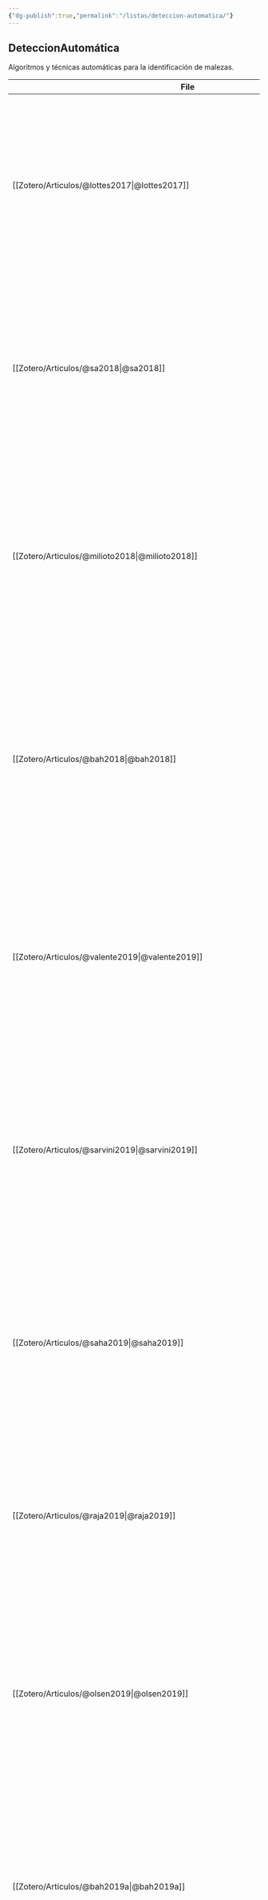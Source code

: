 ```yaml
---
{"dg-publish":true,"permalink":"/listas/deteccion-automatica/"}
---
```



## DeteccionAutomática
Algoritmos y técnicas automáticas para la identificación de malezas.

| File                                                                                 | Autor                                                                                                          | año  | Referencia                                                                                                                                                                                                                                                                                                                                                                                         | Notas                                                                                                                                                                                                                                                                                                                                                                                                                            |
| ------------------------------------------------------------------------------------ | -------------------------------------------------------------------------------------------------------------- | ---- | -------------------------------------------------------------------------------------------------------------------------------------------------------------------------------------------------------------------------------------------------------------------------------------------------------------------------------------------------------------------------------------------------- | -------------------------------------------------------------------------------------------------------------------------------------------------------------------------------------------------------------------------------------------------------------------------------------------------------------------------------------------------------------------------------------------------------------------------------- |
| [[Zotero/Articulos/@lottes2017\|@lottes2017]]                                     | [[Zotero/Autores/Lottes, Philipp\|Lottes, Philipp]]                                                         | 2017 | Lottes P, Khanna R, Pfeifer J, Siegwart R & Stachniss C (2017). UAV-based crop and weed classification for smart farming. In: _2017 IEEE International Conference on Robotics and Automation (ICRA)_, 3024–3031. Presented at the 2017 IEEE International Conference on Robotics and Automation (ICRA). IEEE, Singapore, Singapore.                                                                | El estudio presenta un sistema basado en UAV para la clasificación de cultivos y malezas en la agricultura inteligente. Utilizando algoritmos de visión por computadora, se logró una alta precisión en la identificación de malezas, facilitando el manejo específico de sitio ([Lottes et al., 2017](zotero://select/library/items/7GJPXPSP)).                                                                                 |
| [[Zotero/Articulos/@sa2018\|@sa2018]]                                             | [[Zotero/Autores/Sa, Inkyu\|Sa, Inkyu]]                                                                     | 2018 | Sa I, Popović M, Khanna R _et al._ (2018). WeedMap - A Large-Scale Semantic Weed Mapping Framework Using Aerial Multispectral Imaging and Deep Neural Network for Precision Farming. Remote Sensing **10**, 1423.                                                                                                                                                                                  | Se desarrolló WeedMap, un marco de mapeo semántico a gran escala de malezas utilizando imágenes aéreas multiespectrales y redes neuronales profundas. El sistema permitió la detección y clasificación precisa de malezas, mejorando la eficiencia del manejo específico de sitio ([Sa et al., 2018](zotero://select/library/items/LNQHFNUW)).                                                                                   |
| [[Zotero/Articulos/@milioto2018\|@milioto2018]]                                   | [[Zotero/Autores/Milioto, Andres\|Milioto, Andres]]                                                         | 2018 | Milioto A, Lottes P & Stachniss C (2018). Real-Time Semantic Segmentation of Crop and Weed for Precision Agriculture Robots Leveraging Background Knowledge in CNNs. In: _2018 IEEE International Conference on Robotics and Automation (ICRA)_, 2229–2235. Presented at the 2018 IEEE International Conference on Robotics and Automation (ICRA). IEEE, Brisbane, QLD.                            | Este estudio implementó la segmentación semántica en tiempo real de cultivos y malezas para robots de agricultura de precisión utilizando redes neuronales convolucionales (CNN). Se logró una alta precisión en la clasificación, mejorando la capacidad de los robots para distinguir entre cultivos y malezas ([Milioto et al., 2018](zotero://select/library/items/UCJCCRDQ)).                                               |
| [[Zotero/Articulos/@bah2018\|@bah2018]]                                           | [[Zotero/Autores/Bah, M. Dian\|Bah, M. Dian]]                                                               | 2018 | Bah MD, Hafiane A & Canals R (2018). _Deep Learning with Unsupervised Data Labeling for Weeds Detection on UAV Images_. preprint. MATHEMATICS & COMPUTER SCIENCE.                                                                                                                                                                                                                                  | Este trabajo presenta un sistema de detección de malezas utilizando aprendizaje profundo con etiquetado de datos no supervisado en imágenes de UAV. El enfoque mejoró la precisión en la identificación de malezas, demostrando el potencial de los métodos de aprendizaje profundo en la agricultura de precisión ([Bah et al., 2018](zotero://select/library/items/BAP2FA2S)).                                                 |
| [[Zotero/Articulos/@valente2019\|@valente2019]]                                   | [[Zotero/Autores/Valente, J.\|Valente, J.]]                                                                 | 2019 | Valente J, Doldersum M, Roers C & Kooistra L (2019). Detecting Rumex obtusifolius weed plants in grasslands from UAV RGB imagery using deep learning. ISPRS Annals of the Photogrammetry, Remote Sensing and Spatial Information Sciences **IV-2/W5**, 179–185.                                                                                                                                    | Se desarrolló un sistema basado en aprendizaje profundo para detectar plantas de Rumex obtusifolius en pastizales utilizando imágenes RGB de UAV. Los resultados demostraron una alta precisión en la detección, mejorando la gestión y control de malezas en pastizales ([Valente et al., 2019](zotero://select/library/items/5K72Y26X)).                                                                                       |
| [[Zotero/Articulos/@sarvini2019\|@sarvini2019]]                                   | [[Zotero/Autores/Sarvini, T.\|Sarvini, T.]]                                                                 | 2019 | Sarvini T, Sneha T, Sukanya Gowthami GS, Sushmitha S & Kumaraswamy R (2019). Performance Comparison of Weed Detection Algorithms. In: _2019 International Conference on Communication and Signal Processing (ICCSP)_, 0843–0847. Presented at the 2019 International Conference on Communication and Signal Processing (ICCSP).                                                                    | Este estudio comparó el rendimiento de diferentes algoritmos de detección de malezas. Los resultados destacaron las fortalezas y debilidades de cada enfoque, proporcionando información valiosa para la selección de algoritmos en aplicaciones de agricultura de precisión ([Sarvini et al., 2019](zotero://select/library/items/BLA7IWYZ)).                                                                                   |
| [[Zotero/Articulos/@saha2019\|@saha2019]]                                         | [[Zotero/Autores/Saha, Dheeman\|Saha, Dheeman]]                                                             | 2019 | Saha D (2019). Development of Enhanced Weed Detection System with Adaptive Thresholding, K-Means and Support Vector Machine. Electronic Theses and Dissertations.                                                                                                                                                                                                                                  | El estudio desarrolló un sistema mejorado de detección de malezas utilizando umbralización adaptativa, K-means y máquinas de vectores de soporte. Los resultados mostraron una alta precisión en la detección de malezas, optimizando las prácticas de manejo en la agricultura ([Saha, 2019](zotero://select/library/items/undefinedTR8GNVU5)).                                                                                 |
| [[Zotero/Articulos/@raja2019\|@raja2019]]                                         | [[Zotero/Autores/Raja, Rekha\|Raja, Rekha]]                                                                 | 2019 | Raja R, Slaughter DC, Fennimore SA _et al._ (2019). Crop signalling A novel crop recognition technique for robotic weed control. Biosystems Engineering **187**, 278–291.                                                                                                                                                                                                                          | Se presentó una técnica novedosa de reconocimiento de cultivos para el control robótico de malezas basada en señales de cultivos. Esta metodología permitió una detección y eliminación precisa de malezas, mejorando la eficiencia del manejo agrícola ([Raja et al., 2019](zotero://select/library/items/4D3BP6TK)).                                                                                                           |
| [[Zotero/Articulos/@olsen2019\|@olsen2019]]                                       | [[Zotero/Autores/Olsen, Alex\|Olsen, Alex]]                                                                 | 2019 | Olsen A, Konovalov DA, Philippa B _et al._ (2019). DeepWeeds - A Multiclass Weed Species Image Dataset for Deep Learning. Scientific Reports **9**, 2058.                                                                                                                                                                                                                                          | Se presentó DeepWeeds, un conjunto de datos de imágenes de especies de malezas para el aprendizaje profundo. Este recurso permite entrenar y evaluar modelos de aprendizaje profundo para la clasificación de malezas, facilitando el desarrollo de sistemas avanzados de detección de malezas ([Olsen et al., 2019](zotero://select/library/items/UFA85VTX)).                                                                   |
| [[Zotero/Articulos/@bah2019a\|@bah2019a]]                                         | [[Zotero/Autores/Bah, M. Dian\|Bah, M. Dian]]                                                               | 2019 | Bah MD, Dericquebourg E, Hafiane A & Canals R (2019). Deep Learning Based Classification System for Identifying Weeds Using High-Resolution UAV Imagery. In: _Intelligent Computing_. , Advances in Intelligent Systems and Computing. (eds K Arai, S Kapoor & R Bhatia), 176–187. Springer International Publishing, Cham.                                                                        | El estudio desarrolló un sistema de clasificación basado en aprendizaje profundo para identificar malezas utilizando imágenes de alta resolución de UAV. Los resultados demostraron una alta precisión en la identificación de malezas, destacando el potencial de estas técnicas para la agricultura de precisión ([Bah et al., 2019](zotero://select/library/items/724YZRB2)).                                                 |
| [[Zotero/Articulos/@bah2019\|@bah2019]]                                           | [[Zotero/Autores/Bah, M. Dian\|Bah, M. Dian]]                                                               | 2019 | Bah MD, Hafiane A, Canals R & Emile B (2019). Deep features and One-class classification with unsupervised data for weed detection in UAV images. In: _2019 Ninth International Conference on Image Processing Theory, Tools and Applications (IPTA)_, 1–5. Presented at the 2019 Ninth International Conference on Image Processing Theory, Tools and Applications (IPTA).                        | Este trabajo presenta un enfoque para la detección de malezas basado en características profundas y clasificación de una clase con datos no supervisados en imágenes de UAV. La metodología mostró una alta precisión en la identificación de malezas, mejorando el manejo de cultivos ([Bah et al., 2019](zotero://select/library/items/HDGPNIUD)).                                                                             |
| [[Zotero/Articulos/@wu2020\|@wu2020]]                                             | [[Zotero/Autores/Wu, Xiaolong\|Wu, Xiaolong]]                                                               | 2020 | Wu X, Aravecchia S, Lottes P, Stachniss C & Pradalier C (2020). Robotic weed control using automated weed and crop classification. Journal of Field Robotics **37**, 322–340.                                                                                                                                                                                                                      | Se desarrolló un sistema robótico de control de malezas utilizando clasificación automatizada de malezas y cultivos. La metodología mostró una alta precisión en la clasificación y eliminación de malezas, mejorando la eficiencia en el manejo de cultivos ([Wu et al., 2020](zotero://select/library/items/UFQWMKIJ)).                                                                                                        |
| [[Zotero/Articulos/@veeranampalayamsivakumar2020\|@veeranampalayamsivakumar2020]] | [[Zotero/Autores/Veeranampalayam Sivakumar, Arun Narenthiran\|Veeranampalayam Sivakumar, Arun Narenthiran]] | 2020 | Veeranampalayam Sivakumar AN, Li J, Scott S _et al._ (2020). Comparison of Object Detection and Patch-Based Classification Deep Learning Models on Mid- to Late-Season Weed Detection in UAV Imagery. Remote Sensing **12**, 2136.                                                                                                                                                                 | Este estudio comparó modelos de detección de objetos y clasificación basada en parches utilizando aprendizaje profundo para la detección de malezas de media a final de temporada en imágenes de UAV. Los hallazgos destacaron las fortalezas y debilidades de cada enfoque, proporcionando información para mejorar las prácticas de manejo ([Veeranampalayam Sivakumar et al., 2020](zotero://select/library/items/QK9VJ53G)). |
| [[Zotero/Articulos/@valente2020\|@valente2020]]                                   | [[Zotero/Autores/Valente, João\|Valente, João]]                                                             | 2020 | Valente J, Sari B, Kooistra L, Kramer H & Mücher S (2020). Automated crop plant counting from very high-resolution aerial imagery. Precision Agriculture **21**, 1366–1384.                                                                                                                                                                                                                        | Se desarrolló un método automatizado para el conteo de plantas de cultivo utilizando imágenes aéreas de muy alta resolución. La metodología permitió una contabilidad precisa de plantas, mejorando la gestión y planificación agrícola ([Valente et al., 2020](zotero://select/library/items/YEW8S5XY)).                                                                                                                        |
| [[Zotero/Articulos/@shanmugam2020\|@shanmugam2020]]                               | [[Zotero/Autores/Shanmugam, Saraswathi\|Shanmugam, Saraswathi]]                                             | 2020 | Shanmugam S, Assunção E, Mesquita R, Veiros A & Gaspar PD (2020). Automated Weed Detection Systems- A Review. KnE Engineering 271–284.                                                                                                                                                                                                                                                             | Esta revisión analiza los sistemas automatizados de detección de malezas. Se discuten diferentes enfoques y tecnologías, proporcionando una visión general de los avances en la detección automatizada de malezas ([Shanmugam et al., 2020](zotero://select/library/items/DRH7L442)).                                                                                                                                            |
| [[Zotero/Articulos/@ruigrok2020\|@ruigrok2020]]                                   | [[Zotero/Autores/Ruigrok, Thijs\|Ruigrok, Thijs]]                                                           | 2020 | Ruigrok T, Henten E van, Booij J, Boheemen K van & Kootstra G (2020). Application-Specific Evaluation of a Weed-Detection Algorithm for Plant-Specific Spraying. Sensors **20**, 7262.                                                                                                                                                                                                             | Se evaluó un algoritmo de detección de malezas específico para la aplicación de pulverización específica de plantas. Los resultados mostraron una alta precisión en la detección, mejorando la eficiencia en la aplicación de herbicidas ([Ruigrok et al., 2020](zotero://select/library/items/CCSVJJEH)).                                                                                                                       |
| [[Zotero/Articulos/@muppala2020\|@muppala2020]]                                   | [[Zotero/Autores/Muppala, Chiranjeevi\|Muppala, Chiranjeevi]]                                               | 2020 | Muppala C & Guruviah V (2020). Machine vision detection of pests, diseases, and weeds - A review. Journal of Phytology 9–19.                                                                                                                                                                                                                                                                       | Esta revisión analiza la detección de plagas, enfermedades y malezas utilizando visión por máquina. Se discuten diversas tecnologías y metodologías, proporcionando una visión comprensiva de los avances y desafíos en la detección automatizada ([Muppala y Guruviah, 2020](zotero://select/library/items/TRFK8NX5)).                                                                                                          |
| [[Zotero/Articulos/@mini2020\|@mini2020]]                                         | [[Zotero/Autores/Mini, Gabriel Alberto\|Mini, Gabriel Alberto]]                                             | 2020 | Mini GA, Oliva Sales D & Luppe M (2020). Weed segmentation in sugarcane crops using Mask R-CNN through aerial images. In: _2020 International Conference on Computational Science and Computational Intelligence (CSCI)_, 485–491. Presented at the 2020 International Conference on Computational Science and Computational Intelligence (CSCI). IEEE, Las Vegas, NV, USA.                        | Este trabajo utilizó Mask R-CNN para la segmentación de malezas en cultivos de caña de azúcar a través de imágenes aéreas. La metodología mostró alta precisión en la detección de malezas, facilitando el manejo y control en cultivos de caña de azúcar ([Mini et al., 2020](zotero://select/library/items/I47NUV9R)).                                                                                                         |
| [[Zotero/Articulos/@lottes2020\|@lottes2020]]                                     | [[Zotero/Autores/Lottes, Philipp\|Lottes, Philipp]]                                                         | 2020 | Lottes P, Behley J, Chebrolu N, Milioto A & Stachniss C (2020). Robust joint stem detection and crop‐weed classification using image sequences for plant‐specific treatment in precision farming. Journal of Field Robotics **37**, 20–34.                                                                                                                                                         | Se desarrolló un sistema robusto de detección conjunta de tallos y clasificación de cultivos-malezas utilizando secuencias de imágenes para tratamientos específicos de plantas en la agricultura de precisión. La metodología mostró alta precisión, mejorando el manejo específico de sitio ([Lottes et al., 2020](zotero://select/library/items/Z63DFPPC)).                                                                   |
| [[Zotero/Articulos/@fawakherji2020\|@fawakherji2020]]                             | [[Zotero/Autores/Fawakherji, Mulham\|Fawakherji, Mulham]]                                                   | 2020 | Fawakherji M (2020). Crop and Weed Classication Using Pixel-wise Segmentation on Ground and Aerial Images. International Journal of Robotic Computing **2**, 39–57.                                                                                                                                                                                                                                | Este estudio implementó segmentación por píxeles para la clasificación de cultivos y malezas en imágenes terrestres y aéreas. Los resultados demostraron una alta precisión en la clasificación, facilitando el manejo específico de sitio en la agricultura ([Fawakherji, 2020](zotero://select/library/items/RW9WB5AQ)).                                                                                                       |
| [[Zotero/Articulos/@deng2020\|@deng2020]]                                         | [[Zotero/Autores/Deng, Jizhong\|Deng, Jizhong]]                                                             | 2020 | Deng J, Zhong Z, Huang H, Lan Y, Han Y & Zhang Y (2020). Lightweight Semantic Segmentation Network for Real-Time Weed Mapping Using Unmanned Aerial Vehicles. Applied Sciences **10**, 7132.                                                                                                                                                                                                       | Se desarrolló una red de segmentación semántica ligera para el mapeo en tiempo real de malezas utilizando UAVs. La metodología mostró una alta precisión y eficiencia en la identificación de malezas, mejorando la toma de decisiones en el manejo agrícola ([Deng et al., 2020](zotero://select/library/items/KPUZ35J5)).                                                                                                      |
| [[Zotero/Articulos/@czymmek2020\|@czymmek2020]]                                   | [[Zotero/Autores/Czymmek, Vitali\|Czymmek, Vitali]]                                                         | 2020 | Czymmek V, Schramm R & Hussmann S (2020). Vision Based Crop Row Detection for Low Cost UAV Imagery in Organic Agriculture. In: _2020 IEEE International Instrumentation and Measurement Technology Conference (I2MTC)_, 1–6. Presented at the 2020 IEEE International Instrumentation and Measurement Technology Conference (I2MTC).                                                               | Este artículo presenta un método basado en visión para la detección de hileras de cultivos utilizando imágenes de UAV de bajo costo en la agricultura orgánica. El enfoque demostró ser efectivo y económico para la gestión de cultivos en entornos orgánicos ([Czymmek et al., 2020](zotero://select/library/items/X8KS6DYG)).                                                                                                 |
| [[Zotero/Articulos/@chicchonapaza2020\|@chicchonapaza2020]]                       | [[Zotero/Autores/Chicchón Apaza, Miguel Ángel\|Chicchón Apaza, Miguel Ángel]]                               | 2020 | Chicchón Apaza MÁ & Bedón Monzón HM (2020). Semantic Segmentation of Weeds and Crops in Multispectral Images by Using a Convolutional Neural Networks Based on U-Net. Repositorio Institucional - Ulima.                                                                                                                                                                                           | Este estudio implementó redes neuronales convolucionales basadas en U-Net para la segmentación semántica de malezas y cultivos en imágenes multiespectrales. Los resultados demostraron una alta precisión en la segmentación, facilitando el manejo específico de sitio ([Chicchón Apaza y Bedón Monzón, 2020](zotero://select/library/items/5W3RND3J))                                                                         |
| [[Zotero/Articulos/@adams2020\|@adams2020]]                                       | [[Zotero/Autores/Adams, Jason\|Adams, Jason]]                                                               | 2020 | Adams J, Qiu Y, Xu Y & Schnable JC (2020). Plant segmentation by supervised machine learning methods. The Plant Phenome Journal **3**, e20001.                                                                                                                                                                                                                                                     | Este trabajo utilizó métodos de aprendizaje supervisado para la segmentación de plantas. Los resultados mostraron una alta precisión en la segmentación, mejorando el análisis y manejo de cultivos ([Adams et al., 2020](zotero://select/library/items/97IZT52Y)).                                                                                                                                                              |
| [[Zotero/Articulos/@zou2021a\|@zou2021a]]                                         | [[Zotero/Autores/Zou, Kunlin\|Zou, Kunlin]]                                                                 | 2021 | Zou K, Chen X, Wang Y, Zhang C & Zhang F (2021). A modified U-Net with a specific data argumentation method for semantic segmentation of weed images in the field. Computers and Electronics in Agriculture **187**, 106242.                                                                                                                                                                       | Propone un método de evaluación de densidad de malezas en campo basado en imágenes UAV y una red U-Net modificada, logrando una alta precisión en la segmentación de cultivos y malezas ([Zou et al., 2021](zotero://select/library/items/VWFFESN5)).                                                                                                                                                                            |
| [[Zotero/Articulos/@zou2021\|@zou2021]]                                           | [[Zotero/Autores/Zou, Kunlin\|Zou, Kunlin]]                                                                 | 2021 | Zou K, Chen X, Zhang F, Zhou H & Zhang C (2021). A Field Weed Density Evaluation Method Based on UAV Imaging and Modified U-Net. Remote Sensing **13**, 310.                                                                                                                                                                                                                                       | Se desarrolló un método de evaluación de densidad de malezas en campo basado en imágenes UAV y una red U-Net modificada. Los resultados demostraron una alta precisión en la evaluación de densidad de malezas, facilitando la gestión específica de sitio en la agricultura ([Zou et al., 2021](zotero://select/library/items/SX9MUUFR)).                                                                                       |
| [[Zotero/Articulos/@veeragandham2021\|@veeragandham2021]]                         | [[Zotero/Autores/Veeragandham, Syamasudha\|Veeragandham, Syamasudha]]                                       | 2021 | Veeragandham S & Santhi H (2021). A Detailed Review on Challenges and Imperatives of Various CNN Algorithms in Weed Detection. In: _2021 International Conference on Artificial Intelligence and Smart Systems (ICAIS)_, 1068–1073. Presented at the 2021 International Conference on Artificial Intelligence and Smart Systems (ICAIS).                                                           | Revisión de los desafíos y las imperativas de varios algoritmos CNN en la detección de malezas, comparando enfoques de aprendizaje supervisado y no supervisado en sistemas de identificación de malezas ([Veeragandham y Santhi, 2021](zotero://select/library/items/3I5RGLGJ)).                                                                                                                                                |
| [[Zotero/Articulos/@ukaegbu2021\|@ukaegbu2021]]                                   | [[Zotero/Autores/Ukaegbu, Uchechi Faithful\|Ukaegbu, Uchechi Faithful]]                                     | 2021 | Ukaegbu UF (2021). _Development of a smart weed detector and selective herbicide sprayer_. University of Johannesburg.                                                                                                                                                                                                                                                                             | Desarrolla un detector de malezas inteligente y un rociador selectivo de herbicidas como parte de la revolución tecnológica en la agricultura de precisión ([Ukaegbu, 2021](zotero://select/library/items/L2WXA3RF)).                                                                                                                                                                                                            |
| [[Zotero/Articulos/@su2021\|@su2021]]                                             | [[Zotero/Autores/Su, Daobilige\|Su, Daobilige]]                                                             | 2021 | Su D, Qiao Y, Kong H & Sukkarieh S (2021). Real time detection of inter-row ryegrass in wheat farms using deep learning. Biosystems Engineering **204**, 198–211.                                                                                                                                                                                                                                  | Desarrolla una red neuronal profunda para la segmentación en tiempo real de malezas inter-fila en campos de trigo, optimizando la precisión de la detección y el control de malezas ([Su et al., 2021](zotero://select/library/items/RYYGWTBA)).                                                                                                                                                                                 |
| [[Zotero/Articulos/@rakhmatulin2021\|@rakhmatulin2021]]                           | [[Zotero/Autores/Rakhmatulin, Ildar\|Rakhmatulin, Ildar]]                                                   | 2021 | Rakhmatulin I (2021). Deep Neural Networks to Detect Weeds from Crops in Agricultural Environments in Real-Time - A Review.                                                                                                                                                                                                                                                                        | Revisión sistemática de redes neuronales profundas para la detección de malezas en entornos agrícolas en tiempo real, destacando las técnicas modernas en IA y DL ([Rakhmatulin, 2021](zotero://select/library/items/89DEMISS)).                                                                                                                                                                                                 |
| [[Zotero/Articulos/@mishra2021a\|@mishra2021a]]                                   | [[Zotero/Autores/Mishra, Anand Muni\|Mishra, Anand Muni]]                                                   | 2021 | Mishra AM, Harnal S, Mohiuddin K _et al._ (2021). A Deep Learning-Based Novel Approach for Weed Growth Estimation. Intelligent Automation & Soft Computing **31**, 1157–1173.                                                                                                                                                                                                                      | Estima el crecimiento de malezas en diferentes tipos de suelos y cultivos utilizando técnicas de Deep Learning, logrando una precisión del 97% con la arquitectura EfficientNet-B7 ([Mishra et al., 2021](zotero://select/library/items/UT7SLRDV)).                                                                                                                                                                              |
| [[Zotero/Articulos/@mishra2021\|@mishra2021]]                                     | [[Zotero/Autores/Mishra, Anand Muni\|Mishra, Anand Muni]]                                                   | 2021 | Mishra AM & Gautam V (2021). Weed species identification in different crops using precision weed management - A review. International Semantic Intelligence Conference 180–194.                                                                                                                                                                                                                    | Revisión sobre la identificación de especies de malezas en diferentes cultivos utilizando técnicas de manejo de malezas de precisión basadas en aprendizaje profundo ([Mishra y Gautam, 2021](zotero://select/library/items/C48WUWZ2)).                                                                                                                                                                                          |
| [[Zotero/Articulos/@menshchikov2021\|@menshchikov2021]]                           | [[Zotero/Autores/Menshchikov, Alexander\|Menshchikov, Alexander]]                                           | 2021 | Menshchikov A, Shadrin D, Prutyanov V _et al._ (2021). Real-Time Detection of Hogweed - UAV Platform Empowered by Deep Learning. IEEE Transactions on Computers **70**, 1175–1188.                                                                                                                                                                                                                 | Desarrollo de un sistema basado en UAV y redes neuronales para la detección en tiempo real de la maleza invasora Hogweed, logrando una AUC de 0.96 ([Menshchikov et al., 2021](zotero://select/library/items/6V75UWCW)).                                                                                                                                                                                                         |
| [[Zotero/Articulos/@maggioli2021\|@maggioli2021]]                                 | [[Zotero/Autores/Maggioli, Marcello\|Maggioli, Marcello]]                                                   | 2021 | Maggioli M (2021). Evaluating the performances of a weed-detection algorithm for multiple plant species detection to improve biodiversity preservation.                                                                                                                                                                                                                                            | Evalúa un algoritmo de detección de malezas para múltiples especies de plantas, mejorando la preservación de la biodiversidad en sistemas agrícolas ([Maggioli, 2021](zotero://select/library/items/N8QESKBB)).                                                                                                                                                                                                                  |
| [[Zotero/Articulos/@khan2021\|@khan2021]]                                         | [[Zotero/Autores/Khan, Shahbaz\|Khan, Shahbaz]]                                                             | 2021 | Khan S, Tufail M, Khan MT, Khan ZA & Anwar S (2021). Deep learning-based identification system of weeds and crops in strawberry and pea fields for a precision agriculture sprayer. Precision Agriculture **22**, 1711–1727.                                                                                                                                                                       | Un sistema de DL identifica malezas y cultivos en campos de fresa y guisante, logrando una precisión del 95.3% para la gestión específica de herbicidas ([Khan et al., 2021](zotero://select/library/items/KH67IXCQ)).                                                                                                                                                                                                           |
| [[Zotero/Articulos/@hasan2021a\|@hasan2021a]]                                     | [[Zotero/Autores/Hasan, A. S. M. Mahmudul\|Hasan, A. S. M. Mahmudul]]                                       | 2021 | Hasan ASMM, Sohel F, Diepeveen D, Laga H & Jones MGK (2021). A survey of deep learning techniques for weed detection from images. Computers and Electronics in Agriculture **184**, 106067.                                                                                                                                                                                                        | Este artículo revisa técnicas de Deep Learning (DL) para la detección y clasificación de malezas a partir de imágenes, enfatizando la alta precisión alcanzada con grandes conjuntos de datos etiquetados ([Hasan et al., 2021](zotero://select/library/items/JJKSULQW)).                                                                                                                                                        |
| [[Zotero/Articulos/@christensen2021\|@christensen2021]]                           | [[Zotero/Autores/Christensen, S.\|Christensen, S.]]                                                         | 2021 | Christensen S, Dyrmann M, Laursen MS, Jørgensen RN & Rasmussen J (2021). Sensing for Weed Detection. In: _Sensing Approaches for Precision Agriculture_. , Progress in Precision Agriculture. (eds R Kerry & A Escolà), 275–300. Springer International Publishing, Cham.                                                                                                                          | Este capítulo revisa diferentes enfoques de detección de malezas utilizando tecnologías de sensado. Se discuten diversos métodos y tecnologías, proporcionando una visión comprensiva de los avances en la detección de malezas para la agricultura de precisión ([Christensen et al., 2021](zotero://select/library/items/R69YCRPY)).                                                                                           |
| [[Zotero/Articulos/@su2022\|@su2022]]                                             | [[Zotero/Autores/Su, Wen-Hao\|Su, Wen-Hao]]                                                                 | 2022 | Su W-H, Sheng J & Huang Q-Y (2022). Development of a Three-Dimensional Plant Localization Technique for Automatic Differentiation of Soybean from Intra-Row Weeds. Agriculture **12**, 195.                                                                                                                                                                                                        | Desarrolla una técnica de localización de plantas en 3D para diferenciar automáticamente la soja de las malezas intra-fila, utilizando señalización fluorescente de cultivos ([Su et al., 2022](zotero://select/library/items/HCENYJHT)).                                                                                                                                                                                        |
| [[Zotero/Articulos/@singh2022a\|@singh2022a]]                                     | [[Zotero/Autores/Singh, Vinayak\|Singh, Vinayak]]                                                           | 2022 | Singh V, Gourisaria MK, Gm H & Choudhury T (2022). Weed Detection in Soybean Crop Using Deep Neural Network. Pertanika Journal of Science and Technology **31**, 401–423.                                                                                                                                                                                                                          | Este artículo propone una arquitectura de red neuronal profunda para la detección de malezas en cultivos de soja, enfocándose en la clasificación precisa con bajo costo computacional ([Singh et al., 2022](zotero://select/library/items/IW2T63M9)).                                                                                                                                                                           |
| [[Zotero/Articulos/@reedha2022\|@reedha2022]]                                     | [[Zotero/Autores/Reedha, Reenul\|Reedha, Reenul]]                                                           | 2022 | Reedha R, Dericquebourg E, Canals R & Hafiane A (2022). Transformer Neural Network for Weed and Crop Classification of High Resolution UAV Images. Remote Sensing **14**, 592.                                                                                                                                                                                                                     | Investiga el uso de transformers visuales (ViT) para la clasificación de cultivos y malezas en imágenes de alta resolución de UAV, mostrando mejoras significativas en el rendimiento en comparación con modelos CNN tradicionales ([Reedha et al., 2022](zotero://select/library/items/Q8TM9ICU)).                                                                                                                              |
| [[Zotero/Articulos/@mishra2022\|@mishra2022]]                                     | [[Zotero/Autores/Mishra, Anand Muni\|Mishra, Anand Muni]]                                                   | 2022 | Mishra AM, Kaur P, Singh MP & Singh SP (2022). _Self-Supervised Overlapped Multiple Weed and Crop Species Leaf Segmentation under Complex Light Condition_. preprint. In Review.                                                                                                                                                                                                                   | Desarrolla un modelo de segmentación de hojas de malezas y cultivos superpuestas bajo condiciones de luz complejas, utilizando PSPNet-USegNet y logrando alta precisión en la clasificación ([Mishra et al., 2022](zotero://select/library/items/EJ9ZI44H)).                                                                                                                                                                     |
| [[Zotero/Articulos/@kamath2022\|@kamath2022]]                                     | [[Zotero/Autores/Kamath, Radhika\|Kamath, Radhika]]                                                         | 2022 | Kamath R, Balachandra M, Vardhan A & Maheshwari U (2022). Classification of paddy crop and weeds using semantic segmentation. Cogent Engineering **9**, 2018791.                                                                                                                                                                                                                                   | Investiga la segmentación semántica para clasificar dos tipos de malezas en campos de arroz, mostrando resultados prometedores con modelos de SegNet, PSPNet y UNet ([Kamath et al., 2022](zotero://select/library/items/S7QJ5JF2)).                                                                                                                                                                                             |
| [[Zotero/Articulos/@hennessy2022\|@hennessy2022]]                                 | [[Zotero/Autores/Hennessy, Patrick J.\|Hennessy, Patrick J.]]                                               | 2022 | Hennessy PJ, Esau TJ, Schumann AW, Zaman QU, Corscadden KW & Farooque AA (2022). Evaluation of cameras and image distance for CNN-based weed detection in wild blueberry. Smart Agricultural Technology **2**, 100030.                                                                                                                                                                             | Evalúa la detección de malezas en arándano azul silvestre utilizando CNN basadas en YOLOv3-Tiny y diferentes cámaras, optimizando la precisión según la altura de la imagen ([Hennessy et al., 2022](zotero://select/library/items/Z64HE2SV)).                                                                                                                                                                                   |
| [[Zotero/Articulos/@garibaldi-marquez2022\|@garibaldi-marquez2022]]               | [[Zotero/Autores/Garibaldi-Márquez, Francisco\|Garibaldi-Márquez, Francisco]]                               | 2022 | Garibaldi-Márquez F, Flores G, Mercado-Ravell DA, Ramírez-Pedraza A & Valentín-Coronado LM (2022). Weed Classification from Natural Corn Field-Multi-Plant Images Based on Shallow and Deep Learning. Sensors (Basel, Switzerland) **22**, 3021.                                                                                                                                                   | Clasificación de cultivos de maíz y malezas mediante aprendizaje profundo y superficial en imágenes de campo natural, destacando la alta precisión del enfoque basado en CNN ([Garibaldi-Márquez et al., 2022](zotero://select/library/items/B7T36ATC)).                                                                                                                                                                         |
| [[Zotero/Articulos/@farooq2022\|@farooq2022]]                                     | [[Zotero/Autores/Farooq, Umar\|Farooq, Umar]]                                                               | 2022 | Farooq U, Rehman A, Khanam T, Amtullah A, Bou-Rabee MA & Tariq M (2022). Lightweight Deep Learning Model for Weed Detection for IoT Devices. In: _2022 2nd International Conference on Emerging Frontiers in Electrical and Electronic Technologies (ICEFEET)_, 1–5. Presented at the 2022 2nd International Conference on Emerging Frontiers in Electrical and Electronic Technologies (ICEFEET). | Propone un modelo de deep learning ligero para la detección de malezas en dispositivos IoT, optimizando la relación costo-rendimiento para la identificación de malezas en la agricultura de precisión ([Farooq et al., 2022](zotero://select/library/items/WWBVDZ6A)).                                                                                                                                                          |
| [[Zotero/Articulos/@coleman2022a\|@coleman2022a]]                                 | [[Zotero/Autores/Coleman, Guy R. Y.\|Coleman, Guy R. Y.]]                                                   | 2022 | Coleman GRY, Bender A, Hu K _et al._ (2022). Weed detection to weed recognition - reviewing 50 years of research to identify constraints and opportunities for large-scale cropping systems. Weed Technology **36**, 741–757.                                                                                                                                                                      | Revisa 50 años de investigación en reconocimiento de malezas, destacando las oportunidades y desafíos para los sistemas de cultivo a gran escala, y el impacto del aprendizaje profundo en el control de malezas ([Coleman et al., 2022](zotero://select/library/items/PWNMGP2V)).                                                                                                                                               |
| [[Zotero/Articulos/@barnhart2022\|@barnhart2022]]                                 | [[Zotero/Autores/Barnhart, Isaac H.\|Barnhart, Isaac H.]]                                                   | 2022 | Barnhart IH, Lancaster S, Goodin D, Spotanski J & Dille JA (2022). Use of open-source object detection algorithms to detect Palmer amaranth (Amaranthus palmeri) in soybean. Weed Science **70**, 648–662.                                                                                                                                                                                         | Investiga el uso de algoritmos de detección de objetos de código abierto para detectar Palmer amaranth en campos de soja, destacando el potencial de YOLOv5 en sistemas de cultivo específicos ([Barnhart et al., 2022](zotero://select/library/items/RBF64ZY4)).                                                                                                                                                                |
| [[Zotero/Articulos/@zhang2023\|@zhang2023]]                                       | [[Zotero/Autores/Zhang, Xinle\|Zhang, Xinle]]                                                               | 2023 | Zhang X, Cui J, Liu H _et al._ (2023). Weed Identification in Soybean Seedling Stage Based on Optimized Faster R-CNN Algorithm. Agriculture **13**, 175.                                                                                                                                                                                                                                           | Propone una optimización del algoritmo Faster R-CNN con la estructura VGG19-CBAM para identificar soja y malezas en campo, logrando una precisión del 99.16% en comparación con otros métodos ([Zhang et al., 2023](zotero://select/library/items/VUI4UNHX)).                                                                                                                                                                    |
| [[Zotero/Articulos/@yan2023\|@yan2023]]                                           | [[Zotero/Autores/Yan, Hongwen\|Yan, Hongwen]]                                                               | 2023 | Yan H, Cai S, Li Q, Tian F, Kan S & Wang M (2023). Study on the Detection Method for Daylily Based on YOLOv5 under Complex Field Environments. Plants **12**, 1769.                                                                                                                                                                                                                                | Desarrolla un modelo YOLOv5 optimizado para la detección de daylily en entornos de campo complejos, aumentando la precisión de la detección en un 7.7% respecto al YOLOv5 original ([Yan et al., 2023](zotero://select/library/items/RP97U3RW)).                                                                                                                                                                                 |
| [[Zotero/Articulos/@wang2023\|@wang2023]]                                         | [[Zotero/Autores/Wang, Baoju\|Wang, Baoju]]                                                                 | 2023 | Wang B, Yan Y, Lan Y, Wang M & Bian Z (2023). Accurate Detection and Precision Spraying of Corn and Weeds Using the Improved YOLOv5 Model. IEEE Access **11**, 29868–29882.                                                                                                                                                                                                                        | Propone un modelo YOLOv5 mejorado para la detección precisa y la pulverización de malezas en campos de maíz, incrementando la precisión y la velocidad del modelo en dispositivos de borde ([Wang et al., 2023](zotero://select/library/items/SIRPVVEW)).                                                                                                                                                                        |
| [[Zotero/Articulos/@schneider2023\|@schneider2023]]                               | [[Zotero/Autores/Schneider, Georg Roman\|Schneider, Georg Roman]]                                           | 2023 | Schneider GR, Scharinger J & Probst C (2023). Weed Detection in Grassland and Field Areas Employing RGB Imagery with a Deep Learning Algorithm Using Rumex obtusifolius Plants as a Case Study. Engineering Proceedings **27**, 87.                                                                                                                                                                | Utiliza una CNN para la detección de Rumex obtusifolius en áreas de pasto y campos agrícolas, logrando una alta precisión en la identificación de plantas completas y partes de plantas ([Schneider et al., 2023](zotero://select/library/items/W9YJ86K5)).                                                                                                                                                                      |
| [[Zotero/Articulos/@rahman2023\|@rahman2023]]                                     | [[Zotero/Autores/Rahman, Abdur\|Rahman, Abdur]]                                                             | 2023 | Rahman A, Lu Y & Wang H (2023). Performance evaluation of deep learning object detectors for weed detection for cotton. Smart Agricultural Technology **3**, 100126.                                                                                                                                                                                                                               | Evalúa 13 modelos de detección de objetos DL para la identificación de malezas en campos de algodón, destacando a RetinaNet y YOLOv5 por su alta precisión y eficiencia computacional ([Rahman et al., 2023](zotero://select/library/items/JWSZZ4ZH)).                                                                                                                                                                           |
| [[Zotero/Articulos/@qureshi2023\|@qureshi2023]]                                   | [[Zotero/Autores/Qureshi, Shahnawaz\|Qureshi, Shahnawaz]]                                                   | 2023 | Qureshi S, Ameer A, Zia A, Latif A & Karrila S (2023). Comparing the Effectiveness of Classic Mask Rcnn and Vision Transformer in Early Weed Detection.                                                                                                                                                                                                                                            | Compara la eficacia de Mask R-CNN y Vision Transformer (ViT) en la detección temprana de malezas, encontrando que ViT supera a Mask R-CNN en datasets pequeños y complejos ([Qureshi et al., 2023](zotero://select/library/items/HPRTTVM6)).                                                                                                                                                                                     |
| [[Zotero/Articulos/@perez-porras2023\|@perez-porras2023]]                         | [[Zotero/Autores/Pérez-Porras, Fernando J.\|Pérez-Porras, Fernando J.]]                                     | 2023 | Pérez-Porras FJ, Torres-Sánchez J, López-Granados F & Mesas-Carrascosa FJ (2023). Early and on-ground image-based detection of poppy (Papaver rhoeas) in wheat using YOLO architectures. Weed Science **71**, 50–58.                                                                                                                                                                               | Propone una optimización del algoritmo Faster R-CNN con la estructura VGG19-CBAM para identificar soja y malezas en campo, logrando una precisión del 99.16% en comparación con otros métodos ([Pérez-Porras et al., 2023](zotero://select/library/items/H4I8KZDQ)).                                                                                                                                                             |
| [[Zotero/Articulos/@ong2023\|@ong2023]]                                           | [[Zotero/Autores/Ong, Pauline\|Ong, Pauline]]                                                               | 2023 | Ong P, Teo KS & Sia CK (2023). UAV-based weed detection in Chinese cabbage using deep learning. Smart Agricultural Technology **4**, 100181.                                                                                                                                                                                                                                                       | Utiliza CNN para detectar malezas en cultivos de col china mediante imágenes UAV, alcanzando una precisión del 92.41% y superando el rendimiento del algoritmo Random Forest en un 6.23% ([Ong et al., 2023](zotero://select/library/items/VE49VX5H)).                                                                                                                                                                           |
| [[Zotero/Articulos/@murad2023\|@murad2023]]                                       | [[Zotero/Autores/Murad, Nafeesa Yousuf\|Murad, Nafeesa Yousuf]]                                             | 2023 | Murad NY, Mahmood T, Forkan ARM, Morshed A, Jayaraman PP & Siddiqui MS (2023). Weed Detection Using Deep Learning - A Systematic Literature Review. Sensors **23**, 3670.                                                                                                                                                                                                                          | Realiza una revisión sistemática de la literatura sobre el uso de aprendizaje profundo para la detección de malezas, analizando 52 artículos de aplicación y 8 encuestas sobre diversas técnicas de CNN y su desempeño ([Murad et al., 2023](zotero://select/library/items/ISLJIJQI)).                                                                                                                                           |
| [[Zotero/Articulos/@moazzam2023\|@moazzam2023]]                                   | [[Zotero/Autores/Moazzam, S. Imran\|Moazzam, S. Imran]]                                                     | 2023 | Moazzam SI, Khan US, Qureshi WS, Nawaz T & Kunwar F (2023). Towards automated weed detection through two-stage semantic segmentation of tobacco and weed pixels in aerial Imagery. Smart Agricultural Technology **4**, 100142.                                                                                                                                                                    | Propone una segmentación semántica en dos etapas para mejorar la clasificación de píxeles de cultivos y malezas en imágenes aéreas de tabaco, logrando mejoras significativas en la precisión del IoU para malezas y tabaco ([Moazzam et al., 2023](zotero://select/library/items/EKP8WCVU)).                                                                                                                                    |
| [[Zotero/Articulos/@meena2023\|@meena2023]]                                       | [[Zotero/Autores/Meena, S Divya\|Meena, S Divya]]                                                           | 2023 | Meena SD, Susank M, Guttula T, Chandana SH & Sheela J (2023). Crop Yield Improvement with Weeds, Pest and Disease Detection. Procedia Computer Science **218**, 2369–2382.                                                                                                                                                                                                                         | Examina el uso de técnicas de aprendizaje profundo para la detección de malezas, enfermedades y plagas en cultivos, evaluando múltiples arquitecturas de redes neuronales y destacando la efectividad del modelo DenseNet ([Meena et al., 2023](zotero://select/library/items/KW79I9Q6)).                                                                                                                                        |
| [[Zotero/Articulos/@li2023b\|@li2023b]]                                           | [[Zotero/Autores/Li, Jia-Le\|Li, Jia-Le]]                                                                   | 2023 | Li J-L, Su W-H, Zhang H-Y & Peng Y (2023). A real-time smart sensing system for automatic localization and recognition of vegetable plants for weed control. Frontiers in Plant Science **14**, 1133969.                                                                                                                                                                                           | Desarrolla un sistema de detección y localización en tiempo real de plantas de tomate y pak choi para control de malezas, utilizando sensores de color y un algoritmo de visión por computadora altamente preciso ([Li et al., 2023](zotero://select/library/items/DWWIU986)).                                                                                                                                                   |
| [[Zotero/Articulos/@jiang2023a\|@jiang2023a]]                                     | [[Zotero/Autores/Jiang, Kan\|Jiang, Kan]]                                                                   | 2023 | Jiang K, Afzaal U & Lee J (2023). Transformer-Based Weed Segmentation for Grass Management. Sensors **23**, 65.                                                                                                                                                                                                                                                                                    | Utiliza modelos Transformer como Swin y SegFormer para la segmentación de malezas en la gestión de céspedes, logrando una mAcc del 75.18% y mIoU del 65.74%, siendo el SegFormer el más eficiente computacionalmente ([Jiang et al., 2023](zotero://select/library/items/IJR5YNCN)).                                                                                                                                             |
| [[Zotero/Articulos/@janneh2023\|@janneh2023]]                                     | [[Zotero/Autores/Janneh, Lamin L.\|Janneh, Lamin L.]]                                                       | 2023 | Janneh LL, Zhang Y, Cui Z & Yang Y (2023). Multi-Level Feature Re-weighted fusion for the Semantic Segmentation of Crops and weeds. Journal of King Saud University - Computer and Information Sciences.                                                                                                                                                                                           | Propone una mejora en la segmentación semántica de cultivos y malezas mediante una fusión reponderada de características multi-nivel en redes neuronales convolucionales, optimizando la identificación de cultivos y malezas ([Janneh et al., 2023](zotero://select/library/items/84HNUURB)).                                                                                                                                   |
| [[Zotero/Articulos/@guo2023\|@guo2023]]                                           | [[Zotero/Autores/Guo, Xiaoqin\|Guo, Xiaoqin]]                                                               | 2023 | Guo X, Ge Y, Liu F & Yang J (2023). Identification of maize and wheat seedlings and weeds based on deep learning. Frontiers in Earth Science **11**.                                                                                                                                                                                                                                               | Introduce un modelo basado en UNet y ViT para la identificación de plántulas de maíz y trigo y malezas en el campo, logrando una precisión del 99.3%, superando a modelos como AlexNet y VGG16 ([Guo et al., 2023](zotero://select/library/items/B5YWE8WV)).                                                                                                                                                                     |
| [[Zotero/Articulos/@gallo2023\|@gallo2023]]                                       | [[Zotero/Autores/Gallo, Ignazio\|Gallo, Ignazio]]                                                           | 2023 | Gallo I, Rehman AU, Dehkordi RH, Landro N, La Grassa R & Boschetti M (2023). Deep Object Detection of Crop Weeds - Performance of YOLOv7 on a Real Case Dataset from UAV Images. Remote Sensing **15**, 539.                                                                                                                                                                                       | Evalúa el rendimiento de YOLOv7 en la detección de malezas en cultivos a partir de imágenes UAV, mostrando mejoras en mAP y precisión en comparación con versiones anteriores de YOLO ([Gallo et al., 2023](zotero://select/library/items/RSMLCPYD)).                                                                                                                                                                            |
| [[Zotero/Articulos/@fatima2023\|@fatima2023]]                                     | [[Zotero/Autores/Fatima, Hafiza Sundus\|Fatima, Hafiza Sundus]]                                             | 2023 | Fatima HS, Hassan I ul, Hasan S, Khurram M, Stricker D & Afzal MZ (2023). Formation of a Lightweight, Deep Learning-Based Weed Detection System for a Commercial Autonomous Laser Weeding Robot. Applied Sciences **13**, 3997.                                                                                                                                                                    | Desarrolla un sistema ligero de detección de malezas para un robot de deshierbe con láser, usando YOLOv5 para identificar y clasificar malezas en campos agrícolas de Pakistán, logrando una mAP de 0.88 ([Fatima et al., 2023](zotero://select/library/items/86TKMIYL)).                                                                                                                                                        |
| [[Zotero/Articulos/@fathipoor2023\|@fathipoor2023]]                               | [[Zotero/Autores/Fathipoor, H.\|Fathipoor, H.]]                                                             | 2023 | Fathipoor H, Shah-Hosseini R & Arefi H (2023). Crop and weed segmentation on ground based images using deep convolutional neural network. ISPRS Annals of the Photogrammetry, Remote Sensing and Spatial Information Sciences **X-4-W1-2022**, 195–200.                                                                                                                                            | Este estudio compara el rendimiento de U-Net++ con U-Net en la segmentación semántica de imágenes de malezas. U-Net++ mostró mejor precisión y es más efectivo en detectar malezas pequeñas en las primeras etapas de crecimiento ([Fathipoor et al., 2023](zotero://select/library/items/M2LUAQDS)).                                                                                                                            |
| [[Zotero/Articulos/@dang2023\|@dang2023]]                                         | [[Zotero/Autores/Dang, Fengying\|Dang, Fengying]]                                                           | 2023 | Dang F, Chen D, Lu Y & Li Z (2023). YOLOWeeds - A novel benchmark of YOLO object detectors for multi-class weed detection in cotton production systems. Computers and Electronics in Agriculture **205**, 107655.                                                                                                                                                                                  | Presenta un nuevo conjunto de datos para la detección de malezas en sistemas de producción de algodón, evaluando el rendimiento de 25 detectores de objetos YOLO de última generación ([Dang et al., 2023](zotero://select/library/items/U5XMX22T)).                                                                                                                                                                             |
| [[Zotero/Articulos/@arsa2023\|@arsa2023]]                                         | [[Zotero/Autores/Arsa, Dewa Made Sri\|Arsa, Dewa Made Sri]]                                                 | 2023 | Arsa DMS, Ilyas T, Park S-H, Won O & Kim H (2023). Eco-friendly weeding through precise detection of growing points via efficient multi-branch convolutional neural networks. Computers and Electronics in Agriculture **209**, 107830.                                                                                                                                                            | Propone una red neuronal convolucional eficiente para detectar puntos de crecimiento de malezas para el deshierbe ecológico mediante tecnología de eliminación por láser ([Arsa et al., 2023](zotero://select/library/items/J2XBJ6SG)).                                                                                                                                                                                          |
| [[Zotero/Articulos/@ajayi2023\|@ajayi2023]]                                       | [[Zotero/Autores/Ajayi, Oluibukun Gbenga\|Ajayi, Oluibukun Gbenga]]                                         | 2023 | Ajayi OG, Ashi J & Guda B (2023). Performance evaluation of YOLO v5 model for automatic crop and weed classification on UAV images. Smart Agricultural Technology **5**, 100231.                                                                                                                                                                                                                   | Evalúa la robustez del modelo YOLOv5 para la clasificación automática de cultivos y malezas en imágenes de UAV, identificando 600 épocas de entrenamiento como óptimas para el rendimiento ([Ajayi et al., 2023](zotero://select/library/items/QD64NIIT)).                                                                                                                                                                       |
| [[Zotero/Articulos/@abdulsalam2023\|@abdulsalam2023]]                             | [[Zotero/Autores/Abdulsalam, Mahmoud\|Abdulsalam, Mahmoud]]                                                 | 2023 | Abdulsalam M, Ahiska K & Aouf N (2023). A novel UAV-integrated deep network detection and relative position estimation approach for weeds. Proceedings of the Institution of Mechanical Engineers, Part G: Journal of Aerospace Engineering 09544100221150284.                                                                                                                                     | Propuesta de un enfoque basado en visión monocular para drones que detecta y estima la posición de malezas utilizando la arquitectura fused-YOLO y filtros de Kalman ([Abdulsalam et al., 2023](zotero://select/library/items/KJN94TP8)).                                                                                                                                                                                        |
| [[Zotero/Articulos/@rai2024\|@rai2024]]                                           | [[Zotero/Autores/Rai, Nitin\|Rai, Nitin]]                                                                   | 2024 | Rai N & Sun X (2024). WeedVision -  A single-stage deep learning architecture to perform weed detection and segmentation using drone-acquired images. Computers and Electronics in Agriculture **219**, 108792.                                                                                                                                                                                    | Desarrolla WeedVision, una arquitectura de DL de una sola etapa que combina la detección de malezas y la segmentación de instancias en imágenes adquiridas por drones, optimizando la precisión en dispositivos de borde ([Rai y Sun, 2024](zotero://select/library/items/BGEAK2TQ)).                                                                                                                                            |
| [[Zotero/Articulos/@badgujar2024\|@badgujar2024]]                                 | [[Zotero/Autores/Badgujar, Chetan M.\|Badgujar, Chetan M.]]                                                 | 2024 | Badgujar CM, Poulose A & Gan H (2024). Agricultural object detection with You Only Look Once (YOLO) Algorithm - A bibliometric and systematic literature review. Computers and Electronics in Agriculture **223**, 109090.                                                                                                                                                                         | Revisión bibliométrica y sistemática del uso del algoritmo YOLO en la agricultura, destacando su rendimiento en detección y localización de objetos agrícolas y su adopción rápida en diversas tareas agrícolas ([Badgujar et al., 2024](zotero://select/library/items/HD4X2DDL)).                                                                                                                                               |

{ .block-language-dataview}